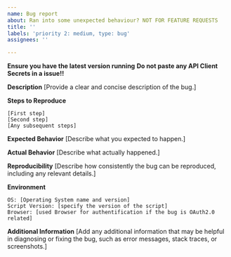 ```yaml
---
name: Bug report
about: Ran into some unexpected behaviour? NOT FOR FEATURE REQUESTS
title: ''
labels: 'priority 2: medium, type: bug'
assignees: ''

---
```


**Ensure you have the latest version running**
**Do not paste any API Client Secrets in a issue!!**

**Description**
[Provide a clear and concise description of the bug.]

**Steps to Reproduce**

    [First step]
    [Second step]
    [Any subsequent steps]

**Expected Behavior**
[Describe what you expected to happen.]

**Actual Behavior**
[Describe what actually happened.]

**Reproducibility**
[Describe how consistently the bug can be reproduced, including any relevant details.]

**Environment**

    OS: [Operating System name and version]
    Script Version: [specify the version of the script] 
    Browser: [used Browser for authentification if the bug is OAuth2.0 related]

**Additional Information**
[Add any additional information that may be helpful in diagnosing or fixing the bug, such as error messages, stack traces, or screenshots.]


